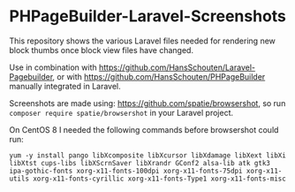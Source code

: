 # PHPageBuilder-Laravel-Screenshots

This repository shows the various Laravel files needed for rendering new block thumbs once block view files have changed.

Use in combination with https://github.com/HansSchouten/Laravel-Pagebuilder, or with https://github.com/HansSchouten/PHPageBuilder manually integrated in Laravel.

Screenshots are made using: https://github.com/spatie/browsershot, so run `composer require spatie/browsershot` in your Laravel project.

On CentOS 8 I needed the following commands before browsershot could run:

```yum -y install pango libXcomposite libXcursor libXdamage libXext libXi libXtst cups-libs libXScrnSaver libXrandr GConf2 alsa-lib atk gtk3 ipa-gothic-fonts xorg-x11-fonts-100dpi xorg-x11-fonts-75dpi xorg-x11-utils xorg-x11-fonts-cyrillic xorg-x11-fonts-Type1 xorg-x11-fonts-misc```
